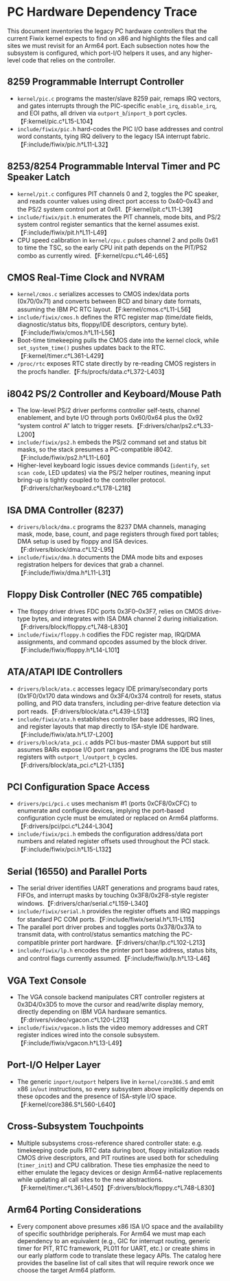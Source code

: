 # PC Hardware Dependency Trace

This document inventories the legacy PC hardware controllers that the current
Fiwix kernel expects to find on x86 and highlights the files and call sites we
must revisit for an Arm64 port. Each subsection notes how the subsystem is
configured, which port-I/O helpers it uses, and any higher-level code that
relies on the controller.

## 8259 Programmable Interrupt Controller
- `kernel/pic.c` programs the master/slave 8259 pair, remaps IRQ vectors, and
  gates interrupts through the PIC-specific `enable_irq`, `disable_irq`, and
  EOI paths, all driven via `outport_b`/`inport_b` port cycles.【F:kernel/pic.c†L15-L104】
- `include/fiwix/pic.h` hard-codes the PIC I/O base addresses and control word
  constants, tying IRQ delivery to the legacy ISA interrupt fabric.【F:include/fiwix/pic.h†L11-L32】

## 8253/8254 Programmable Interval Timer and PC Speaker Latch
- `kernel/pit.c` configures PIT channels 0 and 2, toggles the PC speaker, and
  reads counter values using direct port access to 0x40–0x43 and the PS/2 system
  control port at 0x61.【F:kernel/pit.c†L11-L39】
- `include/fiwix/pit.h` enumerates the PIT channels, mode bits, and PS/2 system
  control register semantics that the kernel assumes exist.【F:include/fiwix/pit.h†L11-L49】
- CPU speed calibration in `kernel/cpu.c` pulses channel 2 and polls 0x61 to
  time the TSC, so the early CPU init path depends on the PIT/PS2 combo as
  currently wired.【F:kernel/cpu.c†L46-L65】

## CMOS Real-Time Clock and NVRAM
- `kernel/cmos.c` serializes accesses to CMOS index/data ports (0x70/0x71) and
  converts between BCD and binary date formats, assuming the IBM PC RTC layout.【F:kernel/cmos.c†L11-L56】
- `include/fiwix/cmos.h` defines the RTC register map (time/date fields,
  diagnostic/status bits, floppy/IDE descriptors, century byte).【F:include/fiwix/cmos.h†L11-L56】
- Boot-time timekeeping pulls the CMOS date into the kernel clock, while
  `set_system_time()` pushes updates back to the RTC.【F:kernel/timer.c†L361-L429】
- `/proc/rtc` exposes RTC state directly by re-reading CMOS registers in the
  procfs handler.【F:fs/procfs/data.c†L372-L403】

## i8042 PS/2 Controller and Keyboard/Mouse Path
- The low-level PS/2 driver performs controller self-tests, channel enablement,
  and byte I/O through ports 0x60/0x64 plus the 0x92 “system control A” latch to
  trigger resets.【F:drivers/char/ps2.c†L33-L200】
- `include/fiwix/ps2.h` embeds the PS/2 command set and status bit masks, so the
  stack presumes a PC-compatible i8042.【F:include/fiwix/ps2.h†L11-L60】
- Higher-level keyboard logic issues device commands (`identify`, `set scan
  code`, LED updates) via the PS/2 helper routines, meaning input bring-up is
  tightly coupled to the controller protocol.【F:drivers/char/keyboard.c†L178-L218】

## ISA DMA Controller (8237)
- `drivers/block/dma.c` programs the 8237 DMA channels, managing mask, mode,
  base, count, and page registers through fixed port tables; DMA setup is used
  by floppy and ISA devices.【F:drivers/block/dma.c†L12-L95】
- `include/fiwix/dma.h` documents the DMA mode bits and exposes registration
  helpers for devices that grab a channel.【F:include/fiwix/dma.h†L11-L31】

## Floppy Disk Controller (NEC 765 compatible)
- The floppy driver drives FDC ports 0x3F0–0x3F7, relies on CMOS drive-type
  bytes, and integrates with ISA DMA channel 2 during initialization.【F:drivers/block/floppy.c†L748-L830】
- `include/fiwix/floppy.h` codifies the FDC register map, IRQ/DMA assignments,
  and command opcodes assumed by the block driver.【F:include/fiwix/floppy.h†L14-L101】

## ATA/ATAPI IDE Controllers
- `drivers/block/ata.c` accesses legacy IDE primary/secondary ports (0x1F0/0x170
  data windows and 0x3F4/0x374 control) for resets, status polling, and PIO data
  transfers, including per-drive feature detection via port reads.【F:drivers/block/ata.c†L439-L513】
- `include/fiwix/ata.h` establishes controller base addresses, IRQ lines, and
  register layouts that map directly to ISA-style IDE hardware.【F:include/fiwix/ata.h†L17-L200】
- `drivers/block/ata_pci.c` adds PCI bus-master DMA support but still assumes
  BARs expose I/O port ranges and programs the IDE bus master registers with
  `outport_l/outport_b` cycles.【F:drivers/block/ata_pci.c†L21-L135】

## PCI Configuration Space Access
- `drivers/pci/pci.c` uses mechanism #1 (ports 0xCF8/0xCFC) to enumerate and
  configure devices, implying the port-based configuration cycle must be
  emulated or replaced on Arm64 platforms.【F:drivers/pci/pci.c†L244-L304】
- `include/fiwix/pci.h` embeds the configuration address/data port numbers and
  related register offsets used throughout the PCI stack.【F:include/fiwix/pci.h†L15-L132】

## Serial (16550) and Parallel Ports
- The serial driver identifies UART generations and programs baud rates, FIFOs,
  and interrupt masks by touching 0x3F8/0x2F8-style register windows.【F:drivers/char/serial.c†L159-L340】
- `include/fiwix/serial.h` provides the register offsets and IRQ mappings for
  standard PC COM ports.【F:include/fiwix/serial.h†L11-L115】
- The parallel port driver probes and toggles ports 0x378/0x37A to transmit
  data, with control/status semantics matching the PC-compatible printer port
  hardware.【F:drivers/char/lp.c†L102-L213】
- `include/fiwix/lp.h` encodes the printer port base address, status bits, and
  control flags currently assumed.【F:include/fiwix/lp.h†L13-L46】

## VGA Text Console
- The VGA console backend manipulates CRT controller registers at 0x3D4/0x3D5 to
  move the cursor and read/write display memory, directly depending on IBM VGA
  hardware semantics.【F:drivers/video/vgacon.c†L120-L213】
- `include/fiwix/vgacon.h` lists the video memory addresses and CRT register
  indices wired into the console subsystem.【F:include/fiwix/vgacon.h†L13-L49】

## Port-I/O Helper Layer
- The generic `inport/outport` helpers live in `kernel/core386.S` and emit x86
  `in`/`out` instructions, so every subsystem above implicitly depends on these
  opcodes and the presence of ISA-style I/O space.【F:kernel/core386.S†L560-L640】

## Cross-Subsystem Touchpoints
- Multiple subsystems cross-reference shared controller state: e.g. timekeeping
  code pulls RTC data during boot, floppy initialization reads CMOS drive
  descriptors, and PIT routines are used both for scheduling (`timer_init`) and
  CPU calibration. These ties emphasize the need to either emulate the legacy
  devices or design Arm64-native replacements while updating all call sites to
  the new abstractions.【F:kernel/timer.c†L361-L450】【F:drivers/block/floppy.c†L748-L830】

## Arm64 Porting Considerations
- Every component above presumes x86 ISA I/O space and the availability of
  specific southbridge peripherals. For Arm64 we must map each dependency to an
  equivalent (e.g., GIC for interrupt routing, generic timer for PIT, RTC
  framework, PL011 for UART, etc.) or create shims in our early platform code to
  translate these legacy APIs. The catalog here provides the baseline list of
  call sites that will require rework once we choose the target Arm64 platform.
